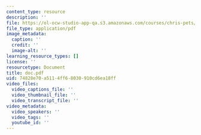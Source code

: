 ```yaml
---
content_type: resource
description: ''
file: https://ol-ocw-studio-app-qa.s3.amazonaws.com/courses/chris-pets/doc.pdf
file_type: application/pdf
image_metadata:
  caption: ''
  credit: ''
  image-alt: ''
learning_resource_types: []
license: ''
resourcetype: Document
title: doc.pdf
uid: 74828e70-a511-4ff6-8030-910cd6ea18ff
video_files:
  video_captions_file: ''
  video_thumbnail_file: ''
  video_transcript_file: ''
video_metadata:
  video_speakers: ''
  video_tags: ''
  youtube_id: ''
---
```

